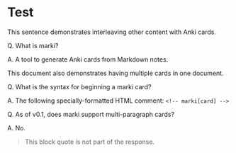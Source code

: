 # Test

This sentence demonstrates interleaving other content with Anki cards.

<!-- marki[card] -->

Q. What is marki?

A. A tool to generate Anki cards from Markdown notes.

This document also demonstrates having multiple cards in one document.

<!-- marki[card] -->

Q. What is the syntax for beginning a marki card?

A. The following specially-formatted HTML comment: `<!-- marki[card] -->`

<!-- marki[card] -->

Q. As of v0.1, does marki support multi-paragraph cards?

A. No.

> This block quote is not part of the response.

